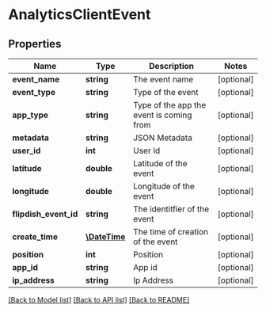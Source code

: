 # AnalyticsClientEvent

## Properties
Name | Type | Description | Notes
------------ | ------------- | ------------- | -------------
**event_name** | **string** | The event name | [optional] 
**event_type** | **string** | Type of the event | [optional] 
**app_type** | **string** | Type of the app the event is coming from | [optional] 
**metadata** | **string** | JSON Metadata | [optional] 
**user_id** | **int** | User Id | [optional] 
**latitude** | **double** | Latitude of the event | [optional] 
**longitude** | **double** | Longitude of the event | [optional] 
**flipdish_event_id** | **string** | The identitfier of the event | [optional] 
**create_time** | [**\DateTime**](\DateTime.md) | The time of creation of the event | [optional] 
**position** | **int** | Position | [optional] 
**app_id** | **string** | App id | [optional] 
**ip_address** | **string** | Ip Address | [optional] 

[[Back to Model list]](../README.md#documentation-for-models) [[Back to API list]](../README.md#documentation-for-api-endpoints) [[Back to README]](../README.md)


